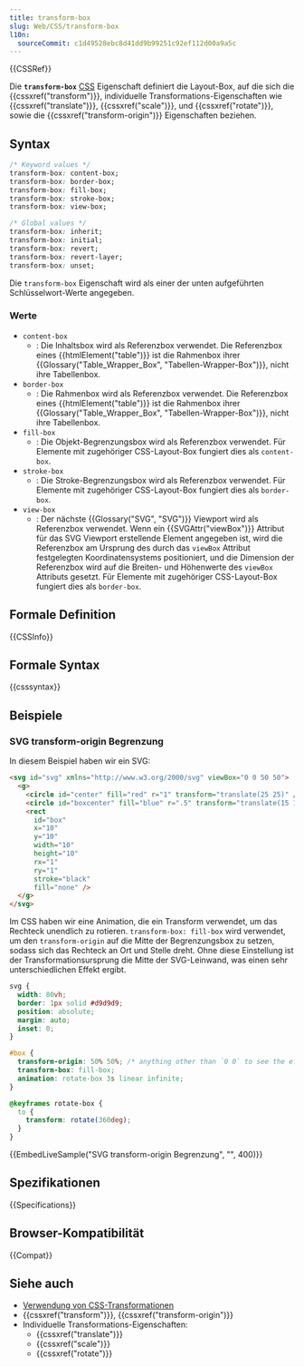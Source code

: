 ```yaml
---
title: transform-box
slug: Web/CSS/transform-box
l10n:
  sourceCommit: c1d49528ebc8d41dd9b99251c92ef112d00a9a5c
---
```


{{CSSRef}}

Die **`transform-box`** [CSS](/de/docs/Web/CSS) Eigenschaft definiert die Layout-Box, auf die sich die {{cssxref("transform")}}, individuelle Transformations-Eigenschaften wie {{cssxref("translate")}}, {{cssxref("scale")}}, und {{cssxref("rotate")}}, sowie die {{cssxref("transform-origin")}} Eigenschaften beziehen.

## Syntax

```css
/* Keyword values */
transform-box: content-box;
transform-box: border-box;
transform-box: fill-box;
transform-box: stroke-box;
transform-box: view-box;

/* Global values */
transform-box: inherit;
transform-box: initial;
transform-box: revert;
transform-box: revert-layer;
transform-box: unset;
```

Die `transform-box` Eigenschaft wird als einer der unten aufgeführten Schlüsselwort-Werte angegeben.

### Werte

- `content-box`
  - : Die Inhaltsbox wird als Referenzbox verwendet. Die Referenzbox eines {{htmlElement("table")}} ist die Rahmenbox ihrer {{Glossary("Table_Wrapper_Box", "Tabellen-Wrapper-Box")}}, nicht ihre Tabellenbox.
- `border-box`
  - : Die Rahmenbox wird als Referenzbox verwendet. Die Referenzbox eines {{htmlElement("table")}} ist die Rahmenbox ihrer {{Glossary("Table_Wrapper_Box", "Tabellen-Wrapper-Box")}}, nicht ihre Tabellenbox.
- `fill-box`
  - : Die Objekt-Begrenzungsbox wird als Referenzbox verwendet. Für Elemente mit zugehöriger CSS-Layout-Box fungiert dies als `content-box`.
- `stroke-box`
  - : Die Stroke-Begrenzungsbox wird als Referenzbox verwendet. Für Elemente mit zugehöriger CSS-Layout-Box fungiert dies als `border-box`.
- `view-box`
  - : Der nächste {{Glossary("SVG", "SVG")}} Viewport wird als Referenzbox verwendet. Wenn ein {{SVGAttr("viewBox")}} Attribut für das SVG Viewport erstellende Element angegeben ist, wird die Referenzbox am Ursprung des durch das `viewBox` Attribut festgelegten Koordinatensystems positioniert, und die Dimension der Referenzbox wird auf die Breiten- und Höhenwerte des `viewBox` Attributs gesetzt. Für Elemente mit zugehöriger CSS-Layout-Box fungiert dies als `border-box`.

## Formale Definition

{{CSSInfo}}

## Formale Syntax

{{csssyntax}}

## Beispiele

### SVG transform-origin Begrenzung

In diesem Beispiel haben wir ein SVG:

```html
<svg id="svg" xmlns="http://www.w3.org/2000/svg" viewBox="0 0 50 50">
  <g>
    <circle id="center" fill="red" r="1" transform="translate(25 25)" />
    <circle id="boxcenter" fill="blue" r=".5" transform="translate(15 15)" />
    <rect
      id="box"
      x="10"
      y="10"
      width="10"
      height="10"
      rx="1"
      ry="1"
      stroke="black"
      fill="none" />
  </g>
</svg>
```

Im CSS haben wir eine Animation, die ein Transform verwendet, um das Rechteck unendlich zu rotieren. `transform-box: fill-box` wird verwendet, um den `transform-origin` auf die Mitte der Begrenzungsbox zu setzen, sodass sich das Rechteck an Ort und Stelle dreht. Ohne diese Einstellung ist der Transformationsursprung die Mitte der SVG-Leinwand, was einen sehr unterschiedlichen Effekt ergibt.

```css
svg {
  width: 80vh;
  border: 1px solid #d9d9d9;
  position: absolute;
  margin: auto;
  inset: 0;
}

#box {
  transform-origin: 50% 50%; /* anything other than `0 0` to see the effect */
  transform-box: fill-box;
  animation: rotate-box 3s linear infinite;
}

@keyframes rotate-box {
  to {
    transform: rotate(360deg);
  }
}
```

{{EmbedLiveSample("SVG transform-origin Begrenzung", "", 400)}}

## Spezifikationen

{{Specifications}}

## Browser-Kompatibilität

{{Compat}}

## Siehe auch

- [Verwendung von CSS-Transformationen](/de/docs/Web/CSS/CSS_transforms/Using_CSS_transforms)
- {{cssxref("transform")}}, {{cssxref("transform-origin")}}
- Individuelle Transformations-Eigenschaften:
  - {{cssxref("translate")}}
  - {{cssxref("scale")}}
  - {{cssxref("rotate")}}
